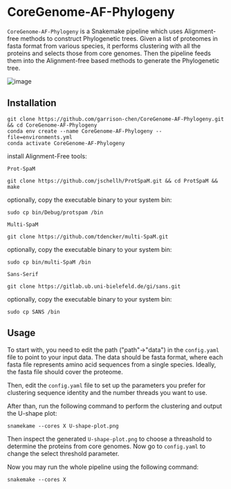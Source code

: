 # CoreGenome-AF-Phylogeny

`CoreGenome-AF-Phylogeny` is a Snakemake pipeline which uses Alignment-free methods to construct Phylogenetic trees. Given a list of proteomes in fasta format from various species, it performs clustering with all the proteins and selects those from core genomes. Then the pipeline feeds them into the Alignment-free based methods to generate the Phylogenetic tree.

![image](https://user-images.githubusercontent.com/44410011/226342786-bca68ff6-775b-41fd-9bae-9ee5d18a3604.png)

## Installation
```
git clone https://github.com/garrison-chen/CoreGenome-AF-Phylogeny.git && cd CoreGenome-AF-Phylogeny
conda env create --name CoreGenome-AF-Phylogeny --file=environments.yml
conda activate CoreGenome-AF-Phylogeny
```

install Alignment-Free tools:

`Prot-SpaM`
```
git clone https://github.com/jschellh/ProtSpaM.git && cd ProtSpaM && make
```
optionally, copy the executable binary to your system bin:
```
sudo cp bin/Debug/protspam /bin
```

`Multi-SpaM`
```
git clone https://github.com/tdencker/multi-SpaM.git
```
optionally, copy the executable binary to your system bin:
```
sudo cp bin/multi-SpaM /bin
```

`Sans-Serif`
```
git clone https://gitlab.ub.uni-bielefeld.de/gi/sans.git
```
optionally, copy the executable binary to your system bin:
```
sudo cp SANS /bin
```


## Usage
To start with, you need to edit the path ("path"->"data") in the `config.yaml` file to point to your input data. The data should be fasta format, where each fasta file represents amino acid sequences from a single species. Ideally, the fasta file should cover the proteome. 

Then, edit the `config.yaml` file to set up the parameters you prefer for clustering sequence identity and the number threads you want to use.

After than, run the following command to perform the clustering and output the U-shape plot:
```
snamekame --cores X U-shape-plot.png
```

Then inspect the generated `U-shape-plot.png` to choose a threashold to determine the proteins from core genomes. Now go to `config.yaml` to change the select threshold parameter.

Now you may run the whole pipeline using the following command:
```
snakemake --cores X
```
